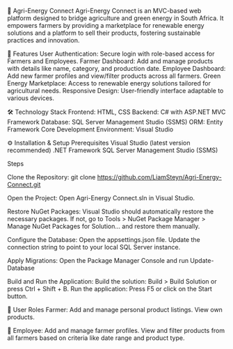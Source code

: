 🌿 Agri-Energy Connect
Agri-Energy Connect is an MVC-based web platform designed to bridge agriculture and green energy in South Africa. It empowers farmers by providing a marketplace for renewable energy solutions and a platform to sell their products, fostering sustainable practices and innovation.

🚀 Features
User Authentication: Secure login with role-based access for Farmers and Employees.
Farmer Dashboard: Add and manage products with details like name, category, and production date.
Employee Dashboard: Add new farmer profiles and view/filter products across all farmers.
Green Energy Marketplace: Access to renewable energy solutions tailored for agricultural needs.
Responsive Design: User-friendly interface adaptable to various devices.

🛠️ Technology Stack
Frontend: HTML, CSS
Backend: C# with ASP.NET MVC Framework
Database: SQL Server Management Studio (SSMS)
ORM: Entity Framework Core
Development Environment: Visual Studio

⚙️ Installation & Setup
Prerequisites
Visual Studio (latest version recommended)
.NET Framework
SQL Server Management Studio (SSMS)

Steps

Clone the Repository:
git clone https://github.com/LiamSteyn/Agri-Energy-Connect.git

Open the Project:
Open Agri-Energy Connect.sln in Visual Studio.

Restore NuGet Packages:
Visual Studio should automatically restore the necessary packages. If not, go to Tools > NuGet Package Manager > Manage NuGet Packages for Solution... and restore them manually.

Configure the Database:
Open the appsettings.json file.
Update the connection string to point to your local SQL Server instance.

Apply Migrations:
Open the Package Manager Console and run 
Update-Database

Build and Run the Application:
Build the solution: Build > Build Solution or press Ctrl + Shift + B.
Run the application: Press F5 or click on the Start button.

👥 User Roles
Farmer:
Add and manage personal product listings.
View own products.

👥 Employee:
Add and manage farmer profiles.
View and filter products from all farmers based on criteria like date range and product type.
